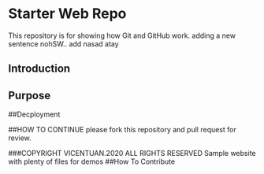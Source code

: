 # Starter Web Repo

This repository is for showing how Git and GitHub work. adding a new sentence nohSW..
add nasad atay

## Introduction

## Purpose

##Decployment

##HOW TO CONTINUE
please fork this repository and pull request for review.

###COPYRIGHT
VICENTUAN.2020
ALL RIGHTS RESERVED
Sample website with plenty of files for demos
##How To Contribute